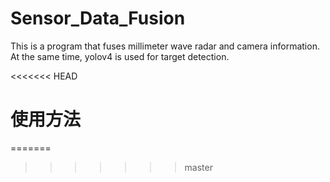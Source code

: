 # Sensor_Data_Fusion
This is a program that fuses millimeter wave radar and camera information. At the same time, yolov4 is used for target detection.

<<<<<<< HEAD

# 使用方法
=======

>>>>>>> master
